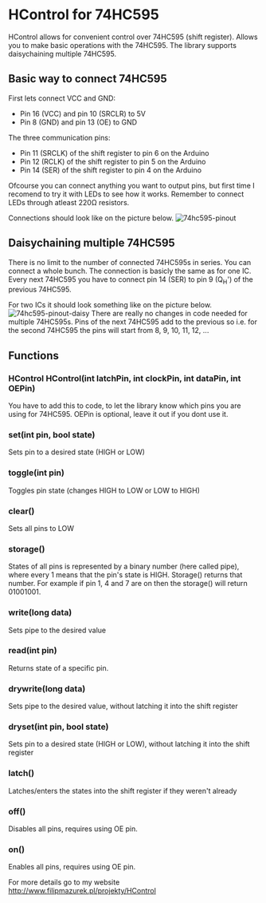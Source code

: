 # HControl for 74HC595
HControl allows for convenient control over 74HC595 (shift register). Allows you to make basic operations with the 74HC595. The library supports daisychaining multiple 74HC595.
## Basic way to connect 74HC595 
First lets connect VCC and GND:
 - Pin 16 (VCC) and pin 10 (SRCLR) to 5V
 - Pin 8 (GND) and pin 13 (OE) to GND 

The three communication pins:
 - Pin 11 (SRCLK) of the shift register to pin 6 on the Arduino
 - Pin 12 (RCLK) of the shift register to pin 5 on the Arduino
 - Pin 14 (SER) of the shift register to pin 4 on the Arduino  
 
Ofcourse you can connect anything you want to output pins, but first time I recomend to try it with LEDs to see how it works. Remember to connect LEDs through atleast 220Ω resistors.

Connections should look like on the picture below.
![74hc595-pinout](https://user-images.githubusercontent.com/67464321/178084054-9737d190-4795-4c69-9c45-b3040b1ab97b.JPG)
## Daisychaining multiple 74HC595
There is no limit to the number of connected 74HC595s in series. You can connect a whole bunch. The connection is basicly the same as for one IC. Every next 74HC595 you have to connect pin 14 (SER) to pin 9 (Q<sub>H</sub>') of the previous 74HC595.

For two ICs it should look something like on the picture below.
![74hc595-pinout-daisy](https://user-images.githubusercontent.com/67464321/178084356-1af22328-1ba0-45a4-a7e0-fdc088d07d44.JPG)
There are really no changes in code needed for multiple 74HC595s. Pins of the next 74HC595 add to the previous so i.e. for the second 74HC595 the pins will start from 8, 9, 10, 11, 12, ... 
## Functions
### HControl HControl(int latchPin, int clockPin, int dataPin, int OEPin)
You have to add this to code, to let the library know which pins you are using for 74HC595. OEPin is optional, leave it out if you dont use it.
### set(int pin, bool state)
Sets pin to a desired state (HIGH or LOW)
### toggle(int pin)
Toggles pin state (changes HIGH to LOW or LOW to HIGH)
### clear()
Sets all pins to LOW
### storage()
States of all pins is represented by a binary number (here called pipe), where every 1 means that the pin's state is HIGH. Storage() returns that number. For example if pin 1, 4 and 7 are on then the storage() will return 01001001.
### write(long data)
Sets pipe to the desired value
### read(int pin)
Returns state of a specific pin.
### drywrite(long data)
Sets pipe to the desired value, without latching it into the shift register
### dryset(int pin, bool state)
Sets pin to a desired state (HIGH or LOW), without latching it into the shift register
### latch()
Latches/enters the states into the shift register if they weren't already
### off()
Disables all pins, requires using OE pin.
### on()
Enables all pins, requires using OE pin.

For more details go to my website http://www.filipmazurek.pl/projekty/HControl



